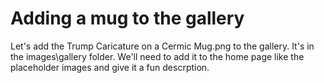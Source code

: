 # Adding a mug to the gallery

Let's add the Trump Caricature on a Cermic Mug.png to the gallery.  It's in the images\gallery folder.  We'll need to add it to the home page like the placeholder images and give it a fun descrption.